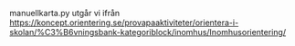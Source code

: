 manuellkarta.py utgår vi ifrån https://koncept.orientering.se/provapaaktiviteter/orientera-i-skolan/%C3%B6vningsbank-kategoriblock/inomhus/Inomhusorientering/
